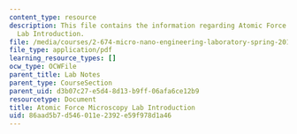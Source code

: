 ```yaml
---
content_type: resource
description: This file contains the information regarding Atomic Force Microscopy
  Lab Introduction.
file: /media/courses/2-674-micro-nano-engineering-laboratory-spring-2016/86aad5b7d546011e2392e59f978d1a46_MIT2_674S16_AFMLabIntro.pdf
file_type: application/pdf
learning_resource_types: []
ocw_type: OCWFile
parent_title: Lab Notes
parent_type: CourseSection
parent_uid: d3b07c27-e5d4-8d13-b9ff-06afa6ce12b9
resourcetype: Document
title: Atomic Force Microscopy Lab Introduction
uid: 86aad5b7-d546-011e-2392-e59f978d1a46
---
```

